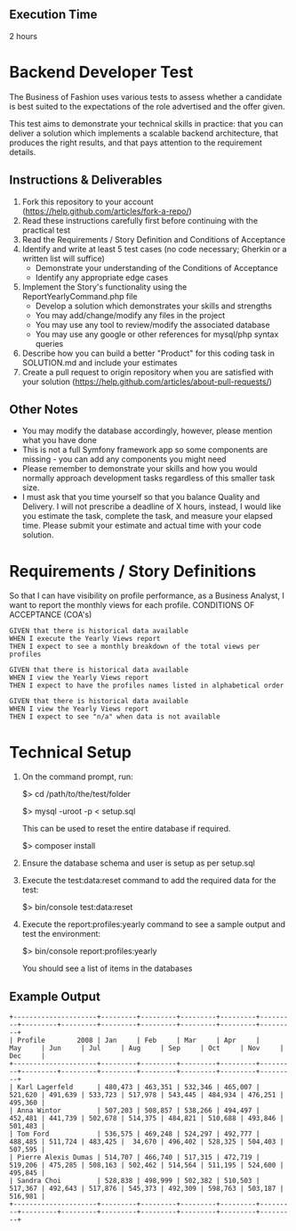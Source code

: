 Execution Time
---------------------------
2 hours

Backend Developer Test
======================
The Business of Fashion uses various tests to assess whether a candidate is best suited to the expectations of the role advertised and the offer given.

This test aims to demonstrate your technical skills in practice: that you can deliver a solution which implements a scalable backend architecture, that produces the right results, and that pays attention to the requirement details.

Instructions & Deliverables
---------------------------

1. Fork this repository to your account (https://help.github.com/articles/fork-a-repo/)
1. Read these instructions carefully first before continuing with the practical test
2. Read the Requirements / Story Definition and Conditions of Acceptance
3. Identify and write at least 5 test cases (no code necessary; Gherkin or a written list will suffice)
    - Demonstrate your understanding of the Conditions of Acceptance
    - Identify any appropriate edge cases
4. Implement the Story's functionality using the ReportYearlyCommand.php file
    - Develop a solution which demonstrates your skills and strengths
    - You may add/change/modify any files in the project
    - You may use any tool to review/modify the associated database
    - You may use any google or other references for mysql/php syntax queries
5. Describe how you can build a better "Product" for this coding task in SOLUTION.md and include your estimates
7. Create a pull request to origin repository when you are satisfied with your solution (https://help.github.com/articles/about-pull-requests/) 


Other Notes
-----------

- You may modify the database accordingly, however, please mention what you have done
- This is not a full Symfony framework app so some components are missing - you can add any components you might need 
- Please remember to demonstrate your skills and how you would  normally approach
development tasks regardless of this smaller task size.
- I must ask that you time yourself so that you balance Quality and Delivery. I will not prescribe a
deadline of X hours, instead, I would like you estimate the task, complete the task, and measure your elapsed time. Please submit your estimate and actual time with your code solution.


Requirements / Story Definitions
================================

So that I can have visibility on profile performance, as a Business Analyst, I want to report the monthly views for each profile.
CONDITIONS OF ACCEPTANCE (COA's)

``` gherkin
GIVEN that there is historical data available
WHEN I execute the Yearly Views report
THEN I expect to see a monthly breakdown of the total views per profiles

GIVEN that there is historical data available
WHEN I view the Yearly Views report
THEN I expect to have the profiles names listed in alphabetical order

GIVEN that there is historical data available
WHEN I view the Yearly Views report
THEN I expect to see "n/a" when data is not available

```

Technical Setup
===============


1. On the command prompt, run:

    $> cd /path/to/the/test/folder

    $> mysql -uroot -p < setup.sql
  
    This can be used to reset the entire database if required.
    
    $> composer install

2. Ensure the database schema and user is setup as per setup.sql

3. Execute the test:data:reset command to add the required data for the test:

    $> bin/console test:data:reset

4. Execute the report:profiles:yearly command to see a sample output and test the environment:

    $> bin/console report:profiles:yearly

    You should see a list of items in the databases


Example Output
--------------

``` 
+---------------------+---------+---------+---------+---------+---------+---------+---------+---------+---------+---------+---------+---------+
| Profile        2008 | Jan     | Feb     | Mar     | Apr     | May     | Jun     | Jul     | Aug     | Sep     | Oct     | Nov     | Dec     |
+---------------------+---------+---------+---------+---------+---------+---------+---------+---------+---------+---------+---------+---------+
| Karl Lagerfeld      | 480,473 | 463,351 | 532,346 | 465,007 | 521,620 | 491,639 | 533,723 | 517,978 | 543,445 | 484,934 | 476,251 | 495,360 |
| Anna Wintor         | 507,203 | 508,857 | 538,266 | 494,497 | 452,481 | 441,739 | 502,678 | 514,375 | 484,821 | 510,688 | 493,846 | 501,483 |
| Tom Ford            | 536,575 | 469,248 | 524,297 | 492,777 | 488,485 | 511,724 | 483,425 |  34,670 | 496,402 | 528,325 | 504,403 | 507,595 |
| Pierre Alexis Dumas | 514,707 | 466,740 | 517,315 | 472,719 | 519,206 | 475,285 | 508,163 | 502,462 | 514,564 | 511,195 | 524,600 | 495,845 |
| Sandra Choi         | 528,838 | 498,999 | 502,382 | 510,503 | 517,367 | 492,643 | 517,876 | 545,373 | 492,309 | 598,763 | 503,187 | 516,981 |
+---------------------+---------+---------+---------+---------+---------+---------+---------+---------+---------+---------+---------+---------+
``` 
